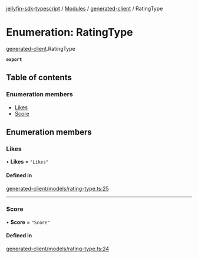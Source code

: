 [jellyfin-sdk-typescript](../README.md) / [Modules](../modules.md) / [generated-client](../modules/generated_client.md) / RatingType

# Enumeration: RatingType

[generated-client](../modules/generated_client.md).RatingType

**`export`**

## Table of contents

### Enumeration members

- [Likes](generated_client.RatingType.md#likes)
- [Score](generated_client.RatingType.md#score)

## Enumeration members

### Likes

• **Likes** = `"Likes"`

#### Defined in

[generated-client/models/rating-type.ts:25](https://github.com/thornbill/jellyfin-sdk-typescript/blob/644c849/src/generated-client/models/rating-type.ts#L25)

___

### Score

• **Score** = `"Score"`

#### Defined in

[generated-client/models/rating-type.ts:24](https://github.com/thornbill/jellyfin-sdk-typescript/blob/644c849/src/generated-client/models/rating-type.ts#L24)
